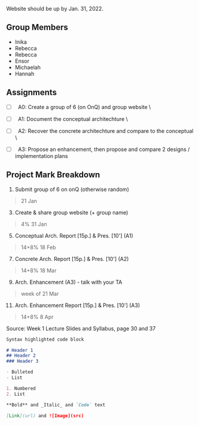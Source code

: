Website should be up by Jan. 31, 2022. 

## Group Members
- Inika
- Rebecca
- Rebecca
- Ensor
- Michaelah
- Hannah

## Assignments

- [ ] &nbsp; A0: Create a group of 6 (on OnQ) and group website \
- [ ] &nbsp; A1: Document the conceptual architechture \
- [ ] &nbsp; A2: Recover the concrete architechture and compare to the conceptual \
- [ ] &nbsp; A3: Propose an enhancement, then propose and compare 2 designs / implementation plans


## Project Mark Breakdown
1. Submit group of 6 on onQ (otherwise random)                           
> 21 Jan 
3. Create & share group website (+ group name)                  
> 4%  31 Jan 
5. Conceptual Arch. Report [15p.] & Pres. [10'] (A1)         
> 14+8%  18 Feb 
7. Concrete Arch. Report [15p.] & Pres. [10'] (A2)           
> 14+8%  18 Mar 
9. Arch. Enhancement (A3) - talk with your TA                    
> week of 21 Mar 
11. Arch. Enhancement Report [15p.] & Pres. [10'] (A3)         
> 14+8%  8 Apr

Source: Week 1 Lecture Slides and Syllabus, page 30 and 37


```markdown
Syntax highlighted code block

# Header 1
## Header 2
### Header 3

- Bulleted
- List

1. Numbered
2. List

**Bold** and _Italic_ and `Code` text

[Link](url) and ![Image](src)
```



